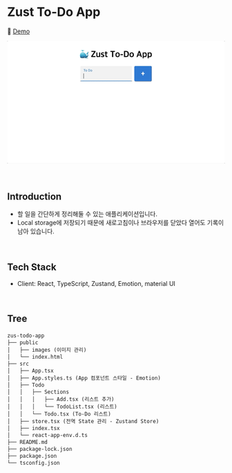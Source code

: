 # Zust To-Do App

📎 [Demo]()

![](./public/images/zust-todo-app.gif)

<br/>

## Introduction
- 할 일을 간단하게 정리해둘 수 있는 애플리케이션입니다.
- Local storage에 저장되기 때문에 새로고침이나 브라우저를 닫았다 열어도 기록이 남아 있습니다.

<br/>

## Tech Stack
- Client: React, TypeScript, Zustand, Emotion, material UI

<br/>

## Tree
```
zus-todo-app
├── public
│   ├── images (이미지 관리)
│   └── index.html
├── src
│   ├── App.tsx
│   ├── App.styles.ts (App 컴포넌트 스타일 - Emotion)
│   ├── Todo
│   │   ├── Sections
│   │   │   ├── Add.tsx (리스트 추가)
│   │   │   └── TodoList.tsx (리스트)
│   │   └── Todo.tsx (To-Do 리스트)
│   ├── store.tsx (전역 State 관리 - Zustand Store)
│   ├── index.tsx
│   └── react-app-env.d.ts
├── README.md
├── package-lock.json
├── package.json
└── tsconfig.json
```
